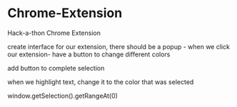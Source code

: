 # Chrome-Extension
Hack-a-thon Chrome Extension


create interface for our extension, there should be a popup - when we click our extension- have a button to change different colors


add button to complete selection



when we highlight text, change it to the color that was selected


window.getSelection().getRangeAt(0)
